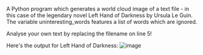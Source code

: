 A Python program which generates a world cloud image of a text file - in this case of the legendary novel Left Hand of Darkness by Ursula Le Guin.
The variable uninteresting_words features a list of words which are ignored.

Analyse your own text by replacing the filename on line 5!

Here's the output for Left Hand of Darkness:
![image](https://user-images.githubusercontent.com/82713997/115117730-bb433c80-9fa8-11eb-996b-7a479b982dd0.png)
